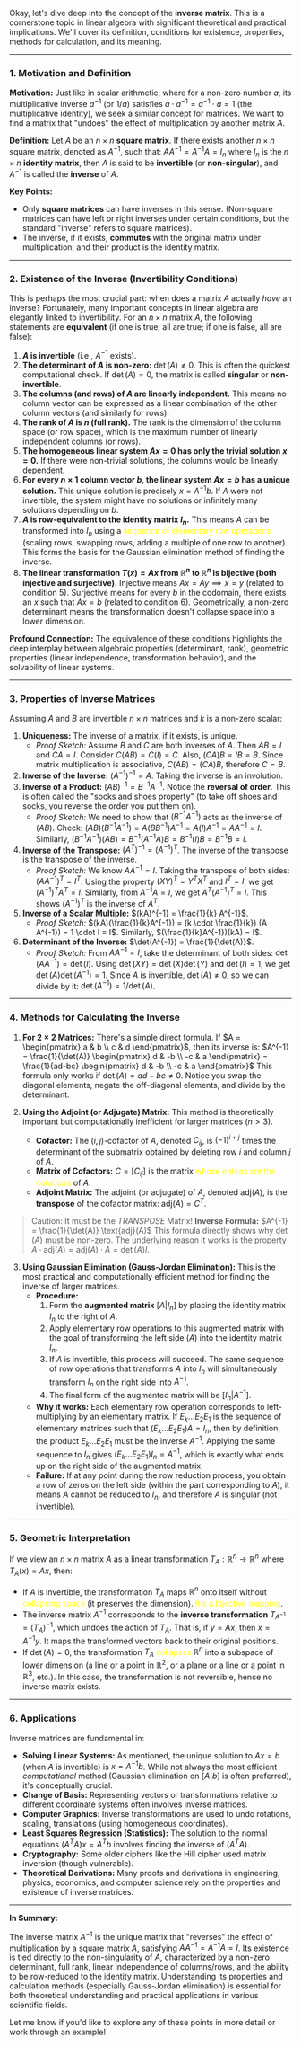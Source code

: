 Okay, let's dive deep into the concept of the **inverse matrix**. This is a cornerstone topic in linear algebra with significant theoretical and practical implications. We'll cover its definition, conditions for existence, properties, methods for calculation, and its meaning.

---

### 1. Motivation and Definition

**Motivation:** Just like in scalar arithmetic, where for a non-zero number $a$, its multiplicative inverse $a^{-1}$ (or $1/a$) satisfies $a \cdot a^{-1} = a^{-1} \cdot a = 1$ (the multiplicative identity), we seek a similar concept for matrices. We want to find a matrix that "undoes" the effect of multiplication by another matrix $A$.

**Definition:** Let $A$ be an $n \times n$ **square matrix**. If there exists another $n \times n$ square matrix, denoted as $A^{-1}$, such that:
$A A^{-1} = A^{-1} A = I_n$
where $I_n$ is the $n \times n$ **identity matrix**, then $A$ is said to be **invertible** (or **non-singular**), and $A^{-1}$ is called the **inverse** of $A$.

**Key Points:**
*   Only **square matrices** can have inverses in this sense. (Non-square matrices can have left or right inverses under certain conditions, but the standard "inverse" refers to square matrices).
*   The inverse, if it exists, **commutes** with the original matrix under multiplication, and their product is the identity matrix.

---

### 2. Existence of the Inverse (Invertibility Conditions)

This is perhaps the most crucial part: when does a matrix $A$ actually *have* an inverse? Fortunately, many important concepts in linear algebra are elegantly linked to invertibility. For an $n \times n$ matrix $A$, the following statements are **equivalent** (if one is true, all are true; if one is false, all are false):

1.  **$A$ is invertible** (i.e., $A^{-1}$ exists).
2.  **The determinant of $A$ is non-zero:** $\det(A) \neq 0$. This is often the quickest computational check. If $\det(A) = 0$, the matrix is called **singular** or **non-invertible**.
3.  **The columns (and rows) of $A$ are linearly independent.** This means no column vector can be expressed as a linear combination of the other column vectors (and similarly for rows).
4.  **The rank of $A$ is $n$ (full rank).** The rank is the dimension of the column space (or row space), which is the maximum number of linearly independent columns (or rows).
5.  **The homogeneous linear system $Ax = 0$ has only the trivial solution $x = 0$.** If there were non-trivial solutions, the columns would be linearly dependent.
6.  **For every $n \times 1$ column vector $b$, the linear system $Ax = b$ has a unique solution.** This unique solution is precisely $x = A^{-1}b$. If $A$ were not invertible, the system might have no solutions or infinitely many solutions depending on $b$.
7.  **$A$ is row-equivalent to the identity matrix $I_n$.** This means $A$ can be transformed into $I_n$ using a <font color="#ffff00">sequence of elementary row operations</font> (scaling rows, swapping rows, adding a multiple of one row to another). This forms the basis for the Gaussian elimination method of finding the inverse.
8.  **The linear transformation $T(x) = Ax$ from $\mathbb{R}^n$ to $\mathbb{R}^n$ is bijective (both injective and surjective).** Injective means $Ax=Ay \implies x=y$ (related to condition 5). Surjective means for every $b$ in the codomain, there exists an $x$ such that $Ax=b$ (related to condition 6). Geometrically, a non-zero determinant means the transformation doesn't collapse space into a lower dimension.

**Profound Connection:** The equivalence of these conditions highlights the deep interplay between algebraic properties (determinant, rank), geometric properties (linear independence, transformation behavior), and the solvability of linear systems.

---

### 3. Properties of Inverse Matrices

Assuming $A$ and $B$ are invertible $n \times n$ matrices and $k$ is a non-zero scalar:

1.  **Uniqueness:** The inverse of a matrix, if it exists, is unique.
    *   *Proof Sketch:* Assume $B$ and $C$ are both inverses of $A$. Then $AB = I$ and $CA = I$. Consider $C(AB) = C(I) = C$. Also, $(CA)B = IB = B$. Since matrix multiplication is associative, $C(AB) = (CA)B$, therefore $C = B$.
2.  **Inverse of the Inverse:** $(A^{-1})^{-1} = A$. Taking the inverse is an involution.
3.  **Inverse of a Product:** $(AB)^{-1} = B^{-1}A^{-1}$. Notice the **reversal of order**. This is often called the "socks and shoes property" (to take off shoes and socks, you reverse the order you put them on).
    *   *Proof Sketch:* We need to show that $(B^{-1}A^{-1})$ acts as the inverse of $(AB)$. Check: $(AB)(B^{-1}A^{-1}) = A(BB^{-1})A^{-1} = A(I)A^{-1} = AA^{-1} = I$. Similarly, $(B^{-1}A^{-1})(AB) = B^{-1}(A^{-1}A)B = B^{-1}(I)B = B^{-1}B = I$.
4.  **Inverse of the Transpose:** $(A^T)^{-1} = (A^{-1})^T$. The inverse of the transpose is the transpose of the inverse.
    *   *Proof Sketch:* We know $AA^{-1} = I$. Taking the transpose of both sides: $(AA^{-1})^T = I^T$. Using the property $(XY)^T = Y^T X^T$ and $I^T = I$, we get $(A^{-1})^T A^T = I$. Similarly, from $A^{-1}A = I$, we get $A^T (A^{-1})^T = I$. This shows $(A^{-1})^T$ is the inverse of $A^T$.
5.  **Inverse of a Scalar Multiple:** $(kA)^{-1} = \frac{1}{k} A^{-1}$.
    *   *Proof Sketch:* $(kA)(\frac{1}{k}A^{-1}) = (k \cdot \frac{1}{k}) (A A^{-1}) = 1 \cdot I = I$. Similarly, $(\frac{1}{k}A^{-1})(kA) = I$.
6.  **Determinant of the Inverse:** $\det(A^{-1}) = \frac{1}{\det(A)}$.
    *   *Proof Sketch:* From $AA^{-1} = I$, take the determinant of both sides: $\det(AA^{-1}) = \det(I)$. Using $\det(XY) = \det(X)\det(Y)$ and $\det(I) = 1$, we get $\det(A)\det(A^{-1}) = 1$. Since $A$ is invertible, $\det(A) \neq 0$, so we can divide by it: $\det(A^{-1}) = 1 / \det(A)$.

---

### 4. Methods for Calculating the Inverse

1.  **For $2 \times 2$ Matrices:** There's a simple direct formula.
    If $A = \begin{pmatrix} a & b \\ c & d \end{pmatrix}$, then its inverse is:
    $A^{-1} = \frac{1}{\det(A)} \begin{pmatrix} d & -b \\ -c & a \end{pmatrix} = \frac{1}{ad-bc} \begin{pmatrix} d & -b \\ -c & a \end{pmatrix}$
    This formula only works if $\det(A) = ad-bc \neq 0$. Notice you swap the diagonal elements, negate the off-diagonal elements, and divide by the determinant.

2.  **Using the Adjoint (or Adjugate) Matrix:** This method is theoretically important but computationally inefficient for larger matrices ($n > 3$).
    *   **Cofactor:** The $(i, j)$-cofactor of $A$, denoted $C_{ij}$, is $(-1)^{i+j}$ times the determinant of the submatrix obtained by deleting row $i$ and column $j$ of $A$.
    *   **Matrix of Cofactors:** $C = [C_{ij}]$ is the matrix <font color="#ffff00">whose entries are the cofactors</font> of $A$.
    *   **Adjoint Matrix:** The adjoint (or adjugate) of $A$, denoted $\text{adj}(A)$, is the **transpose** of the cofactor matrix: $\text{adj}(A) = C^T$.
>Caution: It must be the *TRANSPOSE* Matrix!
	**Inverse Formula:** $A^{-1} = \frac{1}{\det(A)} \text{adj}(A)$
    This formula directly shows why $\det(A)$ must be non-zero. The underlying reason it works is the property $A \cdot \text{adj}(A) = \text{adj}(A) \cdot A = \det(A) I$.

3.  **Using Gaussian Elimination (Gauss-Jordan Elimination):** This is the most practical and computationally efficient method for finding the inverse of larger matrices.
    *   **Procedure:**
        1.  Form the **augmented matrix** $[A | I_n]$ by placing the identity matrix $I_n$ to the right of $A$.
        2.  Apply elementary row operations to this augmented matrix with the goal of transforming the left side ($A$) into the identity matrix $I_n$.
        3.  If $A$ is invertible, this process will succeed. The same sequence of row operations that transforms $A$ into $I_n$ will simultaneously transform $I_n$ on the right side into $A^{-1}$.
        4.  The final form of the augmented matrix will be $[I_n | A^{-1}]$.
    *   **Why it works:** Each elementary row operation corresponds to left-multiplying by an elementary matrix. If $E_k \dots E_2 E_1$ is the sequence of elementary matrices such that $(E_k \dots E_2 E_1)A = I_n$, then by definition, the product $E_k \dots E_2 E_1$ must be the inverse $A^{-1}$. Applying the same sequence to $I_n$ gives $(E_k \dots E_2 E_1)I_n = A^{-1}$, which is exactly what ends up on the right side of the augmented matrix.
    *   **Failure:** If at any point during the row reduction process, you obtain a row of zeros on the left side (within the part corresponding to $A$), it means $A$ cannot be reduced to $I_n$, and therefore $A$ is singular (not invertible).

---

### 5. Geometric Interpretation

If we view an $n \times n$ matrix $A$ as a linear transformation $T_A: \mathbb{R}^n \to \mathbb{R}^n$ where $T_A(x) = Ax$, then:
*   If $A$ is invertible, the transformation $T_A$ maps $\mathbb{R}^n$ onto itself without <font color="#ffff00">collapsing space</font> (it preserves the dimension). <font color="#ffff00">It's a bijective mapping</font>.
*   The inverse matrix $A^{-1}$ corresponds to the **inverse transformation** $T_{A^{-1}} = (T_A)^{-1}$, which undoes the action of $T_A$. That is, if $y = Ax$, then $x = A^{-1}y$. It maps the transformed vectors back to their original positions.
*   If $\det(A)=0$, the transformation $T_A$ <font color="#ffff00">collapses</font> $\mathbb{R}^n$ into a subspace of lower dimension (a line or a point in $\mathbb{R}^2$, or a plane or a line or a point in $\mathbb{R}^3$, etc.). In this case, the transformation is not reversible, hence no inverse matrix exists.

---

### 6. Applications

Inverse matrices are fundamental in:

*   **Solving Linear Systems:** As mentioned, the unique solution to $Ax=b$ (when $A$ is invertible) is $x = A^{-1}b$. While not always the most efficient *computational* method (Gaussian elimination on $[A|b]$ is often preferred), it's conceptually crucial.
*   **Change of Basis:** Representing vectors or transformations relative to different coordinate systems often involves inverse matrices.
*   **Computer Graphics:** Inverse transformations are used to undo rotations, scaling, translations (using homogeneous coordinates).
*   **Least Squares Regression (Statistics):** The solution to the normal equations $(A^T A)x = A^T b$ involves finding the inverse of $(A^T A)$.
*   **Cryptography:** Some older ciphers like the Hill cipher used matrix inversion (though vulnerable).
*   **Theoretical Derivations:** Many proofs and derivations in engineering, physics, economics, and computer science rely on the properties and existence of inverse matrices.

---

**In Summary:**

The inverse matrix $A^{-1}$ is the unique matrix that "reverses" the effect of multiplication by a square matrix $A$, satisfying $AA^{-1}=A^{-1}A=I$. Its existence is tied directly to the non-singularity of $A$, characterized by a non-zero determinant, full rank, linear independence of columns/rows, and the ability to be row-reduced to the identity matrix. Understanding its properties and calculation methods (especially Gauss-Jordan elimination) is essential for both theoretical understanding and practical applications in various scientific fields.

Let me know if you'd like to explore any of these points in more detail or work through an example!